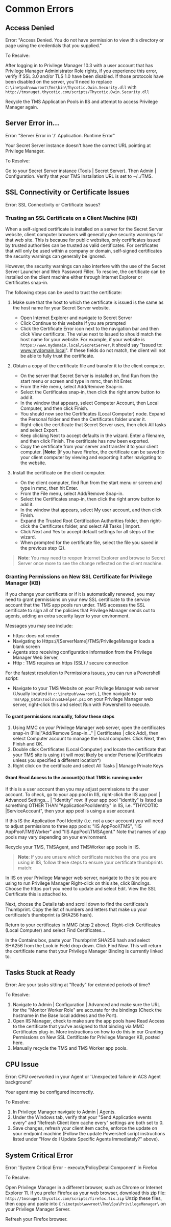 [title]: # (Common Errors)
[tags]: # (troubleshooting)
[priority]: # (2)
# Common Errors

## Access Denied

Error: "Access Denied. You do not have permission to view this directory or page using the credentials that you supplied."

To Resolve:

After logging in to Privilege Manager 10.3 with a user account that has Privilege Manager Administrator Role rights, if you experience this error, verify if SSL 3.0 and/or TLS 1.0 have been disabled.
If those protocols have been disabled on the server, you'll need to replace `C:\inetpub\wwwroot\Tms\bin\Thycotic.Owin.Security.dll` with `http://tmsnuget.thycotic.com/scripts/Thycotic.Owin.Security.dll`

Recycle the TMS Application Pools in IIS and attempt to access Privilege Manager again.

## Server Error in...

Error: "Server Error in '/' Application. Runtime Error"

Your Secret Server instance doesn't have the correct URL pointing at Privilege Manager.

To Resolve:

Go to your Secret Server instance (Tools | Secret Server). Then Admin | Configuration.
Verify that your TMS Installation URL is set to ~/../TMS. 

## SSL Connectivity or Certificate Issues

Error: SSL Connectivity or Certificate Issues?

### Trusting an SSL Certificate on a Client Machine (KB)

When a self-signed certificate is installed on a server for the Secret Server website, client computer browsers will generally give security warnings for that web site. This is because for public websites, only certificates issued by trusted authorities can be trusted as valid certificates. For certificates that will only be used within a company or domain, self-signed certificates the security warnings can generally be ignored.

However, the security warnings can also interfere with the use of the Secret Server Launcher and Web Password Filler. To resolve, the certificate can be installed on the client machine either through Internet Explorer or Certificates snap-in.

The following steps can be used to trust the certificate:

1. Make sure that the host to which the certificate is issued is the same as the host name for your Secret Server website.

   * Open Internet Explorer and navigate to Secret Server
   * Click Continue to this website if you are prompted
   * Click the Certificate Error icon next to the navigation bar and then click View certificate. The value next to Issued to should match the host name for your website. For example, if your website is `https://www.mydomain.local/SecretServer`, it should say "Issued to: www.mydomain.local". If these fields do not match, the client will not be able to fully trust the certificate.
1. Obtain a copy of the certificate file and transfer it to the client computer.

   * On the server that Secret Server is installed on, find Run from the start menu or screen and type in mmc, then hit Enter.
   * From the File menu, select Add/Remove Snap-in.
   * Select the Certificates snap-in, then click the right arrow button to add it.
   * In the window that appears, select Computer Account, then Local Computer, and then click Finish.
   * You should now see the Certificates (Local Computer) node. Expand the Personal folder and then the Certificates folder under it.
   * Right-click the certificate that Secret Server uses, then click All tasks and select Export.
   * Keep clicking Next to accept defaults in the wizard. Enter a filename, and then click Finish. The certificate has now been exported.
   * Copy the certificate from your server and transfer it to your client computer.
   |**Note**:
   |If you have Firefox, the certificate can be saved to your client computer by viewing and exporting it after navigating to the website.
1. Install the certificate on the client computer.
   * On the client computer, find Run from the start menu or screen and type in mmc, then hit Enter.
   * From the File menu, select Add/Remove Snap-in.
   * Select the Certificates snap-in, then click the right arrow button to add it.
   * In the window that appears, select My user account, and then click Finish.
   * Expand the Trusted Root Certification Authorities folder, then right-click the Certificates folder, and select All Tasks | Import.
   * Click Next and Yes to accept default settings for all steps of the wizard.
   * When prompted for the certificate file, select the file you saved in the previous step (2).

>**Note**:
>You may need to reopen Internet Explorer and browse to Secret Server once more to see the change reflected on the client machine.

### Granting Permissions on New SSL Certificate for Privilege Manager (KB)

If you change your certificate or if it is automatically renewed, you may need to grant permissions on your new SSL certificate to the service account that the TMS app pools run under.  TMS accesses the SSL certificate to sign all of the policies that Privilege Manager sends out to agents, adding an extra security layer to your environment.  

Messages you may see include: 

* https: does not render
* Navigating to Https://[ServerName]/TMS/PrivilegeManager loads a blank screen  
* Agents stop receiving configuration information from the Privilege Manager Web Server,
* Http : TMS requires an https (SSL) / secure connection

For the fastest resolution to Permissions issues, you can run a Powershell script:

* Navigate to your TMS Website on your Privilege Manager web server (Usually located in `c:\inetpub\wwwroot\` ), then navigate to `Tms\App_Data\Tools\SSLHelper.ps1` on your Privilege Manager web server, right-click this and select Run with Powershell to execute.

#### To grant permissions manually, follow these steps

1. Using MMC on your Privilege Manager web server, open the certificates snap-in (File|"Add/Remove Snap-in..." | Certificates | click Add), then select Computer account to manage the local computer. Click Next, then Finish and OK.
1. Double click Certificates (Local Computer) and locate the certificate that your TMS site is using (it will most likely be under Personal|Certificates unless you specified a different location*)
1. Right click on the certificate and select All Tasks | Manage Private Keys

#### Grant Read Access to the account(s) that TMS is running under

If this is a user account then you may adjust permissions to the user account. To check, go to your app pool in IIS, right-click the IIS app pool | Advanced Settings... | "Identity" row: if your app pool "identity" is listed as something OTHER THAN "ApplicationPoolIdentity" in IIS, i.e. "THYCOTIC |ServiceAccount", then your app pool is using a user account.

If this IS the Application Pool Identity (i.e. not a user account) you will need to adjust permissions to three app pools: "IIS AppPool\TMS", "IIS AppPool\TMSWorker" and  "IIS AppPool\TMSAgent." Note that names of app pools may vary depending on your environment.
  
Recycle your TMS, TMSAgent, and TMSWorker app pools in IIS.

>**Note**:
>If you are unsure which certificate matches the one you are using in IIS, follow these steps to ensure your certificate thumbprints match:

In IIS on your Privilege Manager web server, navigate to the site you are using to run Privilege Manager
Right-click on this site, click Bindings. Choose the https port you need to update and select Edit. View the SSL Certificate this is attached to.

Next, choose the Details tab and scroll down to find the certificate's Thumbprint. Copy the list of numbers and letters that make up your certificate's thumbprint (a SHA256 hash).

Return to your certificates in MMC (step 2 above). Right-click Certificates (Local Computer) and select Find Certificates...

In the Contains box, paste your Thumbprint SHA256 hash and select SHA256 from the Look in Field drop down. Click Find Now. This will return the certificate name that your Privilege Manager Binding is currently linked to.

## Tasks Stuck at Ready 

Error: Are your tasks sitting at "Ready" for extended periods of time? 

To Resolve:
 
1. Navigate to Admin | Configuration | Advanced and make sure the URL for the "Monitor Worker Role" are accurate for the bindings (Check the hostname in the Base local address and the Port).
1. Open IIS Manager, check to make sure the app pools have Read Access to the certificate that you've assigned to that binding via MMC Certificates plug-in. More instructions on how to do this in our Granting Permissions on New SSL Certificate for Privilege Manager KB, posted here.
1. Manually recycle the TMS and TMS Worker app pools.

## CPU Issue

Error: CPU overworked in your Agent or 'Unexpected failure in ACS Agent background'

Your agent may be configured incorrectly.

To Resolve:

1. In Privilege Manager navigate to Admin | Agents. 
1. Under the Windows tab, verify that your "Send Application events every" and "Refresh Client item cache every" settings are both set to 0.
1. Save changes, refresh your client item cache, enforce the update on your endpoint machine (Follow the update Powershell script instructions listed under  "How do I Update Specific Agents Immediately?" above).

## System Critical Error

Error:  'System Critical Error - execute/PolicyDetailComponent' in Firefox

To Resolve:

Open Privilege Manager in a different browser, such as Chrome or Internet Explorer 11.
If you prefer Firefox as your web browser, download this zip file: `http://tmsnuget.thycotic.com/scripts/firefox.fix.zip`
Unzip these files, then copy and paste into `C:\inetpub\wwwroot\Tms\Spa\PrivilegeManager\` on your Privilege Manager Server.

Refresh your Firefox browser.
